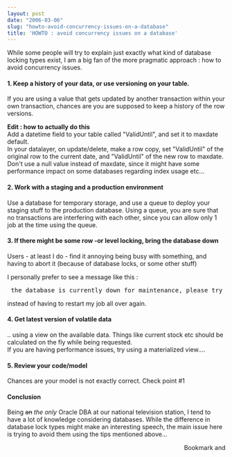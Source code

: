 ```yaml
---
layout: post
date: "2006-03-06"
slug: "howto-avoid-concurrency-issues-on-a-database"
title: 'HOWTO : avoid concurrency issues on a database'
---
```


<P>While some people will try to explain just exactly what kind of database locking types exist, I am a big fan of the more pragmatic approach : how to avoid concurrency issues.</P>
<H4>1. Keep a history of your data, or use versioning on your table.</H4>
<P>If you are using a value that gets updated by another transaction within your own transaction, chances are you are supposed to keep a history of the row versions.</P>
<P><STRONG>Edit : how to actually do this<BR></STRONG>Add a datetime field to your table called "ValidUntil", and set it to maxdate default. <BR>In your datalayer, on update/delete, make a row copy, set "ValidUntil" of the original row to the current date, and "ValidUntil" of the new row to maxdate. Don't use a null value instead of maxdate, since it might have some performance impact on some databases regarding index usage etc...</P>
<H4>2. Work with a staging and a production environment</H4>
<P>Use a database for temporary storage, and use a queue to deploy your staging stuff to the production database. Using a queue, you are sure that no transactions are interfering with each other, since you can allow only 1 job at the time using the queue.</P>
<H4>3. If there might be some row -or level locking, bring the database down</H4>
<P>Users - at least I do - find it annoying&nbsp;being busy with something, and having to abort it (because of database locks, or some other stuff)</P>
<P>I personally prefer to see a message&nbsp;like this :</P><PRE>&nbsp;the database is currently down for maintenance, please&nbsp;try again&nbsp;within .. minutes.</PRE>
<P>instead of having to restart my&nbsp;job all over again.</P>
<H4>4. Get latest version of volatile data </H4>
<P>.. using a view on the available data. Things like current stock etc should be calculated on the fly while being requested.<BR>If you are having performance issues, try using a materialized view....</P>
<H4>5. Review your code/model</H4>
<P>Chances are your model is not exactly correct. Check point #1</P>
<H4>Conclusion</H4>
<P>Being <STRIKE>an</STRIKE> <EM>the only</EM> Oracle DBA&nbsp;at our national television station, I tend to have a lot of knowledge considering databases. While the difference in database lock types might make an interesting speech, the main issue here is trying to avoid them using the tips mentioned above...</P><div style="text-align:right"><a class="addthis_button" href="https://www.addthis.com/bookmark.php?v=250&amp;pub=xa-4aec37702e3161d4"><img src="https://s7.addthis.com/static/btn/v2/lg-share-en.gif" width="125" height="16" alt="Bookmark and Share" style="border:0"/></a><script type="text/javascript" src="https://s7.addthis.com/js/250/addthis_widget.js#pub=xa-4aec37702e3161d4"></script></div>

